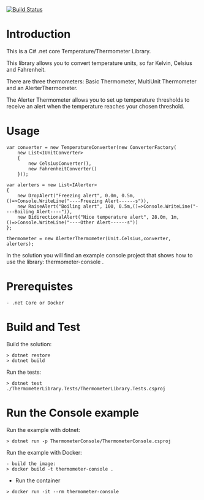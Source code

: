 [![Build Status](https://travis-ci.org/yanndr/Thermometer.svg?branch=dev)](https://travis-ci.org/yanndr/Thermometer)

# Introduction
This is a C# .net core Temperature/Thermometer Library.

This library allows you to convert temperature units, so far Kelvin, Celsius and Fahrenheit.

There are three thermometers: Basic Thermometer, MultiUnit Thermometer and an AlerterThermometer. 

The Alerter Thermometer allows you to set up temperature thresholds to receive an alert when the temperature reaches your chosen threshold.  

# Usage

```
var converter = new TemperatureConverter(new ConverterFactory(
    new List<IUnitConverter>
    {
        new CelsiusConverter(),
        new FahrenheitConverter()
    }));

var alerters = new List<IAlerter>
{
    new DropAlert("Freezing alert", 0.0m, 0.5m,()=>Console.WriteLine("----Freezing Alert------s")),
    new RaiseAlert("Boiling alert", 100, 0.5m,()=>Console.WriteLine("----Boiling Alert----")),
    new BidirectionalAlert("Nice temperature alert", 28.0m, 1m,()=>Console.WriteLine("----Other Alert------s"))
};

thermometer = new AlerterThermometer(Unit.Celsius,converter, alerters);
```

In the solution you will find an example console project that shows how to use the library: thermometer-console .

# Prerequistes
```
- .net Core or Docker
```

# Build and Test
Build the solution:
```
> dotnet restore
> dotnet build 
```

Run the tests:
```
> dotnet test ./ThermometerLibrary.Tests/ThermometerLibrary.Tests.csproj
```

# Run the Console example

Run the example with dotnet:
```
> dotnet run -p ThermometerConsole/ThermometerConsole.csproj
```

Run the example with Docker:
```
- build the image:
> docker build -t thermometer-console .
```

- Run the container
```
> docker run -it --rm thermometer-console
```